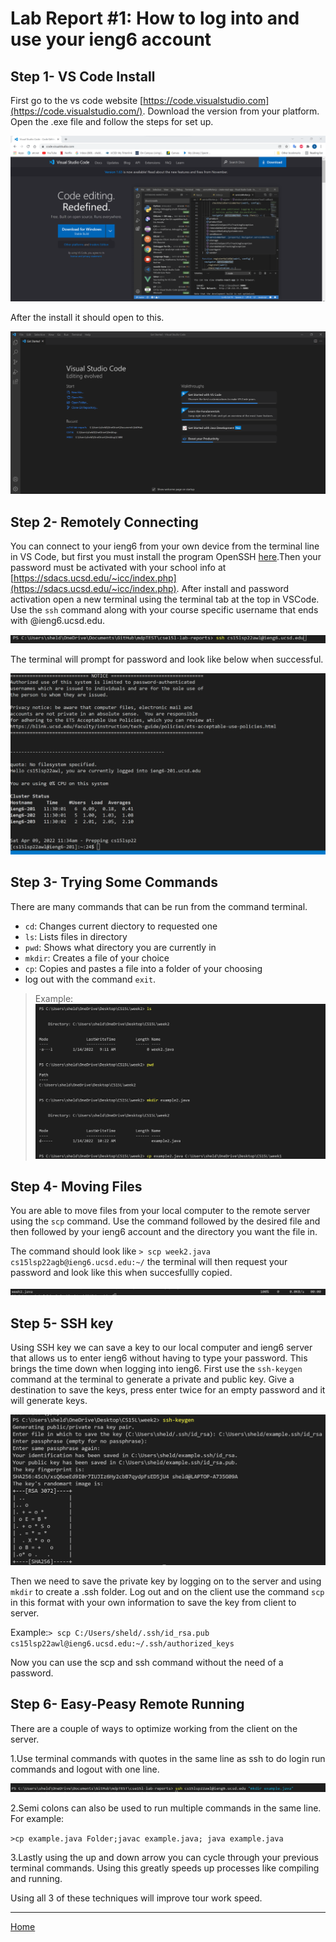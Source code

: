 # Lab Report #1: How to log into and use your ieng6 account
## Step 1- VS Code Install

First go to the vs code website [https://code.visualstudio.com](https://code.visualstudio.com/). Download the version from your platform. Open the .exe file and follow the steps for set up. 

![VScodesc](VsCodeSC.png)

After the install it should open to this.

![VScode](VSCodeIntro.png)

## Step 2- Remotely Connecting

You can connect to your ieng6 from your own device from the terminal line in VS Code, but first you must install the program OpenSSH [here](https://docs.microsoft.com/en-us/windows-server/administration/openssh/openssh_install_firstuse).Then your password must be activated with your school info at [https://sdacs.ucsd.edu/~icc/index.php](https://sdacs.ucsd.edu/~icc/index.php). After install and password activation open a new terminal using the terminal tab at the top in VSCode. Use the `ssh` command along with your course specific username that ends with @ieng6.ucsd.edu.

![sshCommand](sshCommand.png)

The terminal will prompt for password and look like below when successful.


![sshIn](succLogin.png)





## Step 3- Trying Some Commands

There are many commands that can be run from the command terminal.

* `cd`: Changes current diectory to requested one
* `ls`: Lists files in directory
* `pwd`: Shows what directory you are currently in
* `mkdir`: Creates a file of your choice
* `cp`: Copies and pastes a file into a folder of your choosing
* log out with the command `exit`.
>Example:
![Commands](CommonCommands.png)


## Step 4- Moving Files

You are able to move files from your local computer to the remote server using the `scp` command. Use the command followed by the desired file and then followed by your ieng6 account and the directory you want the file in.

The command should look like `> scp week2.java cs15lsp22agb@ieng6.ucsd.edu:~/`
the terminal will then request your password and look like this when succesfullly copied.

![image](scpDone.png)


## Step 5- SSH key
Using SSH key we can save a key to our local computer and ieng6 server that allows us to enter ieng6 without having to type your password. This brings the time down when logging into ieng6. First use the `ssh-keygen` command at the terminal to generate a private and public key. Give a destination to save the keys, press enter twice for an empty password and it will generate keys.

![sshKeygen](sshKeygen.png)

Then we need to save the private key by logging on to the server and using `mkdir` to create a .ssh folder. Log out and on the client use the command `scp` in this format with your own information to save the key from client to server.

Example:`> scp C:/Users/sheld/.ssh/id_rsa.pub cs15lsp22awl@ieng6.ucsd.edu:~/.ssh/authorized_keys`

 Now you can use the scp and ssh command without the need of a password.



## Step 6- Easy-Peasy Remote Running

There are a couple of ways to optimize working from the client on the server.

1.Use terminal commands with quotes in the same line as ssh to do login run commands and logout with one line.

![quoteCommand](exampleCommand.png)

2.Semi colons can also be used to run multiple commands in the same line. For example:

`>cp example.java Folder;javac example.java; java example.java`

3.Lastly using the up and down arrow you can cycle through your previous terminal commands. Using this greatly speeds up processes like compiling and running.

Using all 3 of these techniques will improve tour work speed.


---

[Home](https://sheldon-f.github.io/cse15l-lab-reports/)